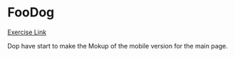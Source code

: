 # FooDog

[Exercise Link](https://github.com/becodeorg/BXL-Swartz-2.6/blob/master/Assessment/FoodDog/README.md)


Dop have start to make the Mokup of the mobile version for the main page.


